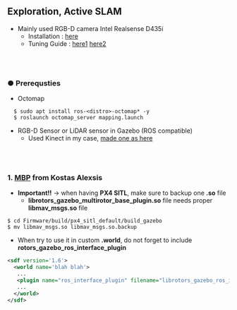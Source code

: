 ## Exploration, Active SLAM
+ Mainly used RGB-D camera Intel Realsense D435i
  + Installation : [here](https://github.com/engcang/VINS-application/tree/Intel-D435i#-necessary-for-ros-too)
  + Tuning Guide : [here1](https://www.intel.com/content/dam/support/us/en/documents/emerging-technologies/intel-realsense-technology/BKMs_Tuning_RealSense_D4xx_Cam.pdf) [here2](https://github.com/IntelRealSense/librealsense/issues/3139)
<br>
<br>

### ● Prerequsties
+ Octomap
~~~shell
  $ sudo apt install ros-<distro>-octomap* -y
  $ roslaunch octomap_server mapping.launch
~~~
+ RGB-D Sensor or LiDAR sensor in Gazebo (ROS compatible)
  + Used Kinect in my case, [made one as here](http://gazebosim.org/tutorials?tut=ros_depth_camera&cat=connect_ros)

<br>
<br>

### 1. [MBP](https://github.com/unr-arl/mbplanner_ros) from Kostas Alexsis
+ **Important!!** -> when having **PX4 SITL**, make sure to backup one **.so** file
  + **librotors_gazebo_multirotor_base_plugin.so** file needs proper **libmav_msgs.so** file
~~~shell
$ cd Firmware/build/px4_sitl_default/build_gazebo
$ mv libmav_msgs.so libmav_msgs.so.backup
~~~
+ When try to use it in custom **.world**, do not forget to include **rotors_gazebo_ros_interface_plugin**
~~~xml
<sdf version='1.6'>
  <world name='blah blah'>
   ...
   <plugin name="ros_interface_plugin" filename="librotors_gazebo_ros_interface_plugin.so"/>
   ...
  </world>
</sdf>
~~~

<br>
